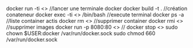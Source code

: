 docker run -ti <>   //lancer une terminale docker
docker build -t <nom projet> . //création conateneur
docker exec -ti <> /bin/bash //execute terminal 
docker ps -a  //liste container actis
docker rm <> //supprimer container
docker rmi <> //supprimer images 
docker run -p 8080:80 <> //
docker stop <>
sudo chown $USER:docker /var/run/docker.sock
sudo chmod 660 /var/run/docker.sock

